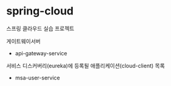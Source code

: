 # spring-cloud
스프링 클라우드 실습 프로젝트

게이트웨이서버
- api-gateway-service

서비스 디스커버리(eureka)에 등록될 애플리케이션(cloud-client) 목록
- msa-user-service
